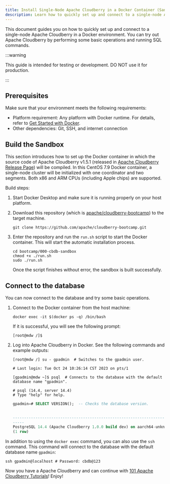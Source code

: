 ```yaml
---
title: Install Single-Node Apache Cloudberry in a Docker Container (Sandbox)
description: Learn how to quickly set up and connect to a single-node Apache Cloudberry in a Docker environment.
---
```


This document guides you on how to quickly set up and connect to a single-node Apache Cloudberry in a Docker environment. You can try out Apache Cloudberry by performing some basic operations and running SQL commands.

:::warning

This guide is intended for testing or development. DO NOT use it for production.

:::

## Prerequisites

Make sure that your environment meets the following requirements:

- Platform requirement: Any platform with Docker runtime. For details, refer to [Get Started with Docker](https://www.docker.com/get-started/).
- Other dependencies: Git, SSH, and internet connection

## Build the Sandbox

This section introduces how to set up the Docker container in which the source code of Apache Cloudberry v1.5.1 (released in [Apache Cloudberry Release Page](https://github.com/apache/cloudberry/releases)) will be compiled. In this CentOS 7.9 Docker container, a single-node cluster will be initialized with one coordinator and two segments. Both x86 and ARM CPUs (including Apple chips) are supported.

Build steps:

1. Start Docker Desktop and make sure it is running properly on your host platform.

2. Download this repository (which is [apache/cloudberry-bootcamp](https://github.com/apache/cloudberry-bootcamp)) to the target machine.

    ```shell
    git clone https://github.com/apache/cloudberry-bootcamp.git
    ```

3. Enter the repository and run the `run.sh` script to start the Docker container. This will start the automatic installation process.

    ```shell
    cd bootcamp/000-cbdb-sandbox
    chmod +x ./run.sh
    sudo ./run.sh
    ```

    Once the script finishes without error, the sandbox is built successfully. 

## Connect to the database

You can now connect to the database and try some basic operations.

1. Connect to the Docker container from the host machine:

    ```shell
    docker exec -it $(docker ps -q) /bin/bash
    ```

    If it is successful, you will see the following prompt:

    ```shell
    [root@mdw /]$
    ```

2. Log into Apache Cloudberry in Docker. See the following commands and example outputs:

    ```shell
    [root@mdw /] su - gpadmin  # Switches to the gpadmin user.

    # Last login: Tue Oct 24 10:26:14 CST 2023 on pts/1

    [gpadmin@mdw ~]$ psql  # Connects to the database with the default database name "gpadmin".

    # psql (14.4, server 14.4)
    # Type "help" for help.
    ```

    ```sql
    gpadmin=# SELECT VERSION();  -- Checks the database version.
                                                                                            version

    -----------------------------------------------------------------------------------------------------------------------------------------------------------------------------------
    -----
    PostgreSQL 14.4 (Apache Cloudberry 1.0.0 build dev) on aarch64-unknown-linux-gnu, compiled by gcc (GCC) 10.2.1 20210130 (Red Hat 10.2.1-11), 64-bit compiled on Oct 24 2023 10:24:28
    (1 row)
    ```

In addition to using the `docker exec` command, you can also use the `ssh` command. This command will connect to the database with the default database name `gpadmin`:

```shell
ssh gpadmin@localhost # Password: cbdb@123
```

Now you have a Apache Cloudberry and can continue with [101 Apache Cloudberry Tutorials](./#2-101-cloudberry-tourials)! Enjoy!

